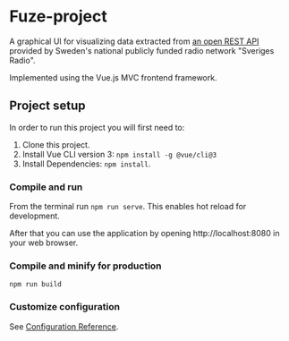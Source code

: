 # Fuze-project

A graphical UI for visualizing data extracted from [an open REST API](https://sverigesradio.se/oppetapi) provided by Sweden's national publicly funded radio network "Sveriges Radio". 

Implemented using the Vue.js MVC frontend framework.  

## Project setup

In order to run this project you will first need to:

1. Clone this project.
2. Install Vue CLI version 3: `npm install -g @vue/cli@3`
3. Install Dependencies: `npm install`.

### Compile and run
From the terminal run `npm run serve`. This enables hot reload for development. 

After that you can use the application by opening http://localhost:8080 in your web browser.

### Compile and minify for production
```npm run build```

### Customize configuration
See [Configuration Reference](https://cli.vuejs.org/config/).
